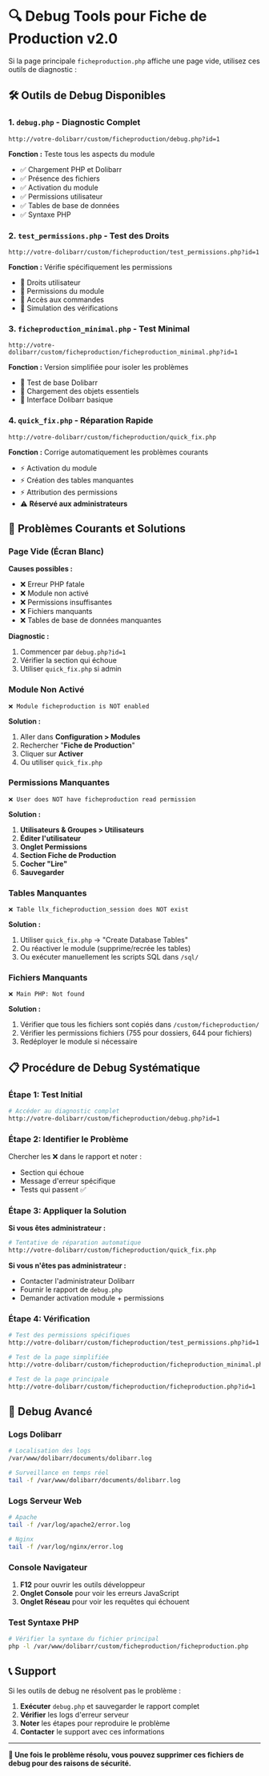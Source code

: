 # 🔍 Debug Tools pour Fiche de Production v2.0

Si la page principale `ficheproduction.php` affiche une page vide, utilisez ces outils de diagnostic :

## 🛠️ Outils de Debug Disponibles

### 1. `debug.php` - Diagnostic Complet
```
http://votre-dolibarr/custom/ficheproduction/debug.php?id=1
```
**Fonction :** Teste tous les aspects du module
- ✅ Chargement PHP et Dolibarr
- ✅ Présence des fichiers
- ✅ Activation du module
- ✅ Permissions utilisateur
- ✅ Tables de base de données
- ✅ Syntaxe PHP

### 2. `test_permissions.php` - Test des Droits
```
http://votre-dolibarr/custom/ficheproduction/test_permissions.php?id=1
```
**Fonction :** Vérifie spécifiquement les permissions
- 🔐 Droits utilisateur
- 🔐 Permissions du module
- 🔐 Accès aux commandes
- 🔐 Simulation des vérifications

### 3. `ficheproduction_minimal.php` - Test Minimal
```
http://votre-dolibarr/custom/ficheproduction/ficheproduction_minimal.php?id=1
```
**Fonction :** Version simplifiée pour isoler les problèmes
- 🧪 Test de base Dolibarr
- 🧪 Chargement des objets essentiels
- 🧪 Interface Dolibarr basique

### 4. `quick_fix.php` - Réparation Rapide
```
http://votre-dolibarr/custom/ficheproduction/quick_fix.php
```
**Fonction :** Corrige automatiquement les problèmes courants
- ⚡ Activation du module
- ⚡ Création des tables manquantes
- ⚡ Attribution des permissions
- ⚠️ **Réservé aux administrateurs**

## 🚨 Problèmes Courants et Solutions

### Page Vide (Écran Blanc)
**Causes possibles :**
- ❌ Erreur PHP fatale
- ❌ Module non activé
- ❌ Permissions insuffisantes
- ❌ Fichiers manquants
- ❌ Tables de base de données manquantes

**Diagnostic :**
1. Commencer par `debug.php?id=1`
2. Vérifier la section qui échoue
3. Utiliser `quick_fix.php` si admin

### Module Non Activé
```
❌ Module ficheproduction is NOT enabled
```
**Solution :**
1. Aller dans **Configuration > Modules**
2. Rechercher "**Fiche de Production**"
3. Cliquer sur **Activer**
4. Ou utiliser `quick_fix.php`

### Permissions Manquantes
```
❌ User does NOT have ficheproduction read permission
```
**Solution :**
1. **Utilisateurs & Groupes > Utilisateurs**
2. **Éditer l'utilisateur**
3. **Onglet Permissions**
4. **Section Fiche de Production**
5. **Cocher "Lire"**
6. **Sauvegarder**

### Tables Manquantes
```
❌ Table llx_ficheproduction_session does NOT exist
```
**Solution :**
1. Utiliser `quick_fix.php` → "Create Database Tables"
2. Ou réactiver le module (supprime/recrée les tables)
3. Ou exécuter manuellement les scripts SQL dans `/sql/`

### Fichiers Manquants
```
❌ Main PHP: Not found
```
**Solution :**
1. Vérifier que tous les fichiers sont copiés dans `/custom/ficheproduction/`
2. Vérifier les permissions fichiers (755 pour dossiers, 644 pour fichiers)
3. Redéployer le module si nécessaire

## 📋 Procédure de Debug Systématique

### Étape 1: Test Initial
```bash
# Accéder au diagnostic complet
http://votre-dolibarr/custom/ficheproduction/debug.php?id=1
```

### Étape 2: Identifier le Problème
Chercher les ❌ dans le rapport et noter :
- Section qui échoue
- Message d'erreur spécifique
- Tests qui passent ✅

### Étape 3: Appliquer la Solution

**Si vous êtes administrateur :**
```bash
# Tentative de réparation automatique
http://votre-dolibarr/custom/ficheproduction/quick_fix.php
```

**Si vous n'êtes pas administrateur :**
- Contacter l'administrateur Dolibarr
- Fournir le rapport de `debug.php`
- Demander activation module + permissions

### Étape 4: Vérification
```bash
# Test des permissions spécifiques
http://votre-dolibarr/custom/ficheproduction/test_permissions.php?id=1

# Test de la page simplifiée
http://votre-dolibarr/custom/ficheproduction/ficheproduction_minimal.php?id=1

# Test de la page principale
http://votre-dolibarr/custom/ficheproduction/ficheproduction.php?id=1
```

## 🔧 Debug Avancé

### Logs Dolibarr
```bash
# Localisation des logs
/var/www/dolibarr/documents/dolibarr.log

# Surveillance en temps réel
tail -f /var/www/dolibarr/documents/dolibarr.log
```

### Logs Serveur Web
```bash
# Apache
tail -f /var/log/apache2/error.log

# Nginx
tail -f /var/log/nginx/error.log
```

### Console Navigateur
1. **F12** pour ouvrir les outils développeur
2. **Onglet Console** pour voir les erreurs JavaScript
3. **Onglet Réseau** pour voir les requêtes qui échouent

### Test Syntaxe PHP
```bash
# Vérifier la syntaxe du fichier principal
php -l /var/www/dolibarr/custom/ficheproduction/ficheproduction.php
```

## 📞 Support

Si les outils de debug ne résolvent pas le problème :

1. **Exécuter** `debug.php` et sauvegarder le rapport complet
2. **Vérifier** les logs d'erreur serveur
3. **Noter** les étapes pour reproduire le problème
4. **Contacter** le support avec ces informations

---

**🚀 Une fois le problème résolu, vous pouvez supprimer ces fichiers de debug pour des raisons de sécurité.**